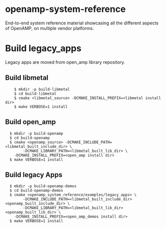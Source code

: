 # openamp-system-reference
End-to-end system reference material showcasing all the different aspects of OpenAMP, on multiple vendor platforms.

# Build legacy_apps

Legacy apps are moved from open_amp library repository.

## Build libmetal
```
    $ mkdir -p build-libmetal
    $ cd build-libmetal
    $ cmake <libmetal_source> -DCMAKE_INSTALL_PREFIX=<libmetal install dir>
    $ make VERBOSE=1 install
```

## Build open_amp
```
  $ mkdir -p build-openamp
  $ cd build-openamp
  $ cmake <openamp_source> -DCMAKE_INCLUDE_PATH=<libmetal_built_include_dir> \
        -DCMAKE_LIBRARY_PATH=<libmetal_built_lib_dir> \
	-DCMAKE_INSTALL_PREFIX=<open_amp install dir>
  $ make VERBOSE=1 install
```
## Build legacy Apps
```
  $ mkdir -p build-openamp-demos
  $ cd build-openamp-demos
  $ cmake <openamp_system_reference/examples/legacy_apps> \
        -DCMAKE_INCLUDE_PATH=<libmetal_built_include_dir> <openamp_built_include_dir> \
        -DCMAKE_LIBRARY_PATH=<libmetal_built_lib_dir> <openamp_built_lib_dir> \
	-DCMAKE_INSTALL_PREFIX=<open_amp_demos install dir>
  $ make VERBOSE=1 install
```

